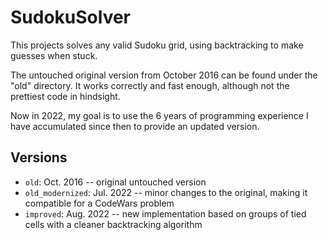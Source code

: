 # SudokuSolver

This projects solves any valid Sudoku grid, using backtracking to make guesses when stuck.

The untouched original version from October 2016 can be found under the "old" directory. It works correctly and fast enough, although not the prettiest code in hindsight.

Now in 2022, my goal is to use the 6 years of programming experience I have accumulated since then to provide an updated version.

## Versions

* `old`: Oct. 2016 -- original untouched version
* `old_modernized`: Jul. 2022 -- minor changes to the original, making it compatible for a CodeWars problem
* `improved`: Aug. 2022 -- new implementation based on groups of tied cells with a cleaner backtracking algorithm
